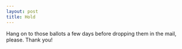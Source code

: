 ```yaml
---
layout: post
title: Hold 
---
```


Hang on to those ballots a few days before dropping them in the mail, please. Thank you!